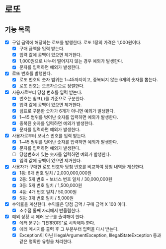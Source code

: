# 로또

## 기능 목록

- [X] 구입 금액에 해당하는 로또를 발행한다. 로또 1장의 가격은 1,000원이다.
  - [X] 구매 금액을 입력 받는다.
  - [X] 입력 값에 공백이 있으면 제거한다.
  - [X] 1,000원으로 나누어 떨어지지 않는 경우 예외가 발생한다.
  - [X] 문자를 입력하면 예외가 발생한다.
- [X] 로또 번호를 발행한다.
    - [X] 로또 번호의 숫자 범위는 1~45까지이고, 중복되지 않는 6개의 숫자를 뽑는다.
    - [X] 로또 번호는 오름차순으로 정렬한다.
- [X] 사용자로부터 당첨 번호를 입력 받는다.
  - [X] 번호는 쉼표(,)를 기준으로 구분한다.
  - [X] 입력 값에 공백이 있으면 제거한다.
  - [X] 쉼표로 구분한 숫자가 6개가 아니면 예외가 발생한다.
  - [X] 1~45 범위를 벗어난 숫자를 입력하면 예외가 발생한다.
  - [X] 중복된 숫자를 입력하면 예외가 발생한다.
  - [X] 문자를 입력하면 예외가 발생한다.
- [X] 사용자로부터 보너스 번호를 입력 받는다.
  - [X] 1~45 범위를 벗어난 숫자를 입력하면 예외가 발생한다.
  - [X] 문자를 입력하면 예외가 발생한다.
  - [ ] 당첨번호에 있는 숫자를 입력하면 예외가 발생한다.
  - [X] 입력 값에 공백이 있으면 제거한다.
- [X] 사용자가 구매한 로또 번호와 당첨 번호를 비교하여 당첨 내역을 계산한다.
    - [X] 1등: 6개 번호 일치 / 2,000,000,000원
    - [X] 2등: 5개 번호 + 보너스 번호 일치 / 30,000,000원
    - [X] 3등: 5개 번호 일치 / 1,500,000원
    - [X] 4등: 4개 번호 일치 / 50,000원
    - [X] 5등: 3개 번호 일치 / 5,000원
-[X] 수익률을 계산한다. 수익률은 당첨 금액 / 구매 금액 X 100 이다.
  - [X] 소수점 둘째 자리에서 반올림한다.
- [X] 예외 상황 시 에러 문구를 출력해야 한다.
  - [X] 에러 문구는 "[ERROR]"로 시작해야 한다.
  - [X] 에러 메시지를 출력 후 그 부분부터 입력을 다시 받는다.
  - [X] Exception이 아닌 IllegalArgumentException, IllegalStateException 등과 같은 명확한 유형을 처리한다.
